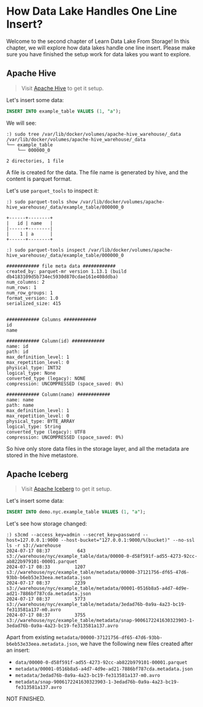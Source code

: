 # How Data Lake Handles One Line Insert?

Welcome to the second chapter of Learn Data Lake From Storage! In this chapter, we will explore how data lakes handle one line insert. Please make sure you have finished the setup work for data lakes you want to explore.

## Apache Hive

> Visit [Apache Hive](lakes/apache-hive) to get it setup.

Let's insert some data:

```sql
INSERT INTO example_table VALUES (1, "a");
```

We will see:

```shell
:) sudo tree /var/lib/docker/volumes/apache-hive_warehouse/_data
/var/lib/docker/volumes/apache-hive_warehouse/_data
└── example_table
    └── 000000_0

2 directories, 1 file
```

A file is created for the data. The file name is generated by hive, and the content is parquet format.

Let's use `parquet_tools` to inspect it:

```shell
:) sudo parquet-tools show /var/lib/docker/volumes/apache-hive_warehouse/_data/example_table/000000_0

+------+--------+
|   id | name   |
|------+--------|
|    1 | a      |
+------+--------+

:) sudo parquet-tools inspect /var/lib/docker/volumes/apache-hive_warehouse/_data/example_table/000000_0

############ file meta data ############
created_by: parquet-mr version 1.13.1 (build db4183109d5b734ec5930d870cdae161e408ddba)
num_columns: 2
num_rows: 1
num_row_groups: 1
format_version: 1.0
serialized_size: 415


############ Columns ############
id
name

############ Column(id) ############
name: id
path: id
max_definition_level: 1
max_repetition_level: 0
physical_type: INT32
logical_type: None
converted_type (legacy): NONE
compression: UNCOMPRESSED (space_saved: 0%)

############ Column(name) ############
name: name
path: name
max_definition_level: 1
max_repetition_level: 0
physical_type: BYTE_ARRAY
logical_type: String
converted_type (legacy): UTF8
compression: UNCOMPRESSED (space_saved: 0%)
```

So hive only store data files in the storage layer, and all the metadata are stored in the hive metastore.

## Apache Iceberg

> Visit [Apache Iceberg](lakes/apache-iceberg) to get it setup.

Let's insert some data:

```sql
INSERT INTO demo.nyc.example_table VALUES (1, "a");
```

Let's see how storage changed:

```shell
:) s3cmd --access_key=admin --secret_key=password --host=127.0.0.1:9000 --host-bucket="127.0.0.1:9000/%(bucket)" --no-ssl ls -r s3://warehouse
2024-07-17 08:37          643  s3://warehouse/nyc/example_table/data/00000-0-d58f591f-ad55-4273-92cc-ab822b979101-00001.parquet
2024-07-17 08:33         1207  s3://warehouse/nyc/example_table/metadata/00000-37121756-df65-47d6-93bb-b6eb53e33eea.metadata.json
2024-07-17 08:37         2239  s3://warehouse/nyc/example_table/metadata/00001-0516b8a5-a4d7-4d9e-ad21-7886bf787cda.metadata.json
2024-07-17 08:37         5773  s3://warehouse/nyc/example_table/metadata/3edad76b-0a9a-4a23-bc19-fe313581a137-m0.avro
2024-07-17 08:37         3755  s3://warehouse/nyc/example_table/metadata/snap-9006172241630323903-1-3edad76b-0a9a-4a23-bc19-fe313581a137.avro
```

Apart from existing `metadata/00000-37121756-df65-47d6-93bb-b6eb53e33eea.metadata.json`, we have the following new files created after an insert:

- `data/00000-0-d58f591f-ad55-4273-92cc-ab822b979101-00001.parquet`
- `metadata/00001-0516b8a5-a4d7-4d9e-ad21-7886bf787cda.metadata.json`
- `metadata/3edad76b-0a9a-4a23-bc19-fe313581a137-m0.avro`
- `metadata/snap-9006172241630323903-1-3edad76b-0a9a-4a23-bc19-fe313581a137.avro`

NOT FINISHED.